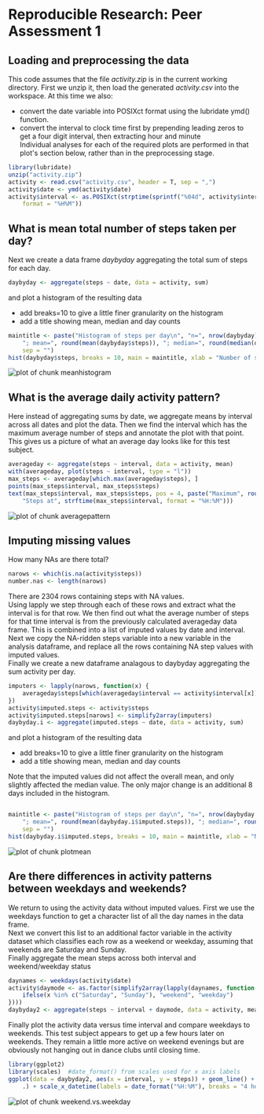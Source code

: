 # Reproducible Research: Peer Assessment 1


## Loading and preprocessing the data
This code assumes that the file *activity.zip* is in the current working directory. 
First we unzip it, then load the generated *activity.csv* into the workspace.
At this time we also:
* convert the date variable into POSIXct format using the lubridate ymd() function.
* convert the interval to clock time first by prepending leading zeros to get a
 four digit interval, then extracting hour and minute  
Individual analyses for each of the required plots are performed in that plot's section below, rather than in the preprocessing stage.



```r
library(lubridate)
unzip("activity.zip")
activity <- read.csv("activity.csv", header = T, sep = ",")
activity$date <- ymd(activity$date)
activity$interval <- as.POSIXct(strptime(sprintf("%04d", activity$interval), 
    format = "%H%M"))
```



## What is mean total number of steps taken per day?
Next we create a data frame *daybyday* aggregating the total sum of steps for each day.


```r
daybyday <- aggregate(steps ~ date, data = activity, sum)
```

and plot a histogram of the resulting data  
* add breaks=10 to give a little finer granularity on the histogram  
* add a title showing mean, median and day counts

```r
maintitle <- paste("Histogram of steps per day\n", "n=", nrow(daybyday), " days", 
    "; mean=", round(mean(daybyday$steps)), "; median=", round(median(daybyday$steps)), 
    sep = "")
hist(daybyday$steps, breaks = 10, main = maintitle, xlab = "Number of steps")
```

![plot of chunk meanhistogram](figure/meanhistogram.png) 

## What is the average daily activity pattern?
Here instead of aggregating sums by date, we aggregate means by interval across all dates and plot the data. Then we find the interval which has the maximum average number of steps and annotate the plot with that point. This gives us a picture of what an average day looks like for this test subject.

```r
averageday <- aggregate(steps ~ interval, data = activity, mean)
with(averageday, plot(steps ~ interval, type = "l"))
max_steps <- averageday[which.max(averageday$steps), ]
points(max_steps$interval, max_steps$steps)
text(max_steps$interval, max_steps$steps, pos = 4, paste("Maximum", round(max_steps$steps), 
    "Steps at", strftime(max_steps$interval, format = "%H:%M")))
```

![plot of chunk averagepattern](figure/averagepattern.png) 



## Imputing missing values
How many NAs are there total?

```r
narows <- which(is.na(activity$steps))
number.nas <- length(narows)
```

There are 2304 rows containing steps with NA values.  
Using lapply we step through each of these rows and extract what the interval is for that row. We then find out what the average number of steps for that time interval is from the previously calculated averageday data frame. This is combined into a list of imputed values by date and interval.
Next we copy the NA-ridden steps variable into a new variable in the analysis dataframe, and replace all the rows containing NA step values with imputed values.  
Finally we create a new dataframe analagous to daybyday aggregating the sum activity per day.


```r
imputers <- lapply(narows, function(x) {
    averageday$steps[which(averageday$interval == activity$interval[x])]
})
activity$imputed.steps <- activity$steps
activity$imputed.steps[narows] <- simplify2array(imputers)
daybyday.i <- aggregate(imputed.steps ~ date, data = activity, sum)
```

and plot a histogram of the resulting data  
* add breaks=10 to give a little finer granularity on the histogram  
* add a title showing mean, median and day counts

Note that the imputed values did not affect the overall mean, and only slightly affected the median value. The only major change is an additional 8 days included in the histogram. 

```r

maintitle <- paste("Histogram of steps per day\n", "n=", nrow(daybyday.i), " days", 
    "; mean=", round(mean(daybyday.i$imputed.steps)), "; median=", round(median(daybyday.i$imputed.steps)), 
    sep = "")
hist(daybyday.i$imputed.steps, breaks = 10, main = maintitle, xlab = "Number of steps")
```

![plot of chunk plotmean](figure/plotmean.png) 

## Are there differences in activity patterns between weekdays and weekends?
We return to using the activity data without imputed values. First we use the weekdays function to get a character list of all the day names in the data frame.  
Next we convert this list to an additional factor variable in the activity dataset which classifies each row as a weekend or weekday, assuming that weekends are Saturday and Sunday.  
Finally aggregate the mean steps across both interval and weekend/weekday status

```r
daynames <- weekdays(activity$date)
activity$daymode <- as.factor(simplify2array(lapply(daynames, function(x) {
    ifelse(x %in% c("Saturday", "Sunday"), "weekend", "weekday")
})))
daybyday2 <- aggregate(steps ~ interval + daymode, data = activity, mean)
```

Finally plot the activity data versus time interval and compare weekdays to weekends. This test subject appears to get up a few hours later on weekends. They remain a little more active on weekend evenings but are obviously not hanging out in dance clubs until closing time. 

```r
library(ggplot2)
library(scales)  #date_format() from scales used for x axis labels
ggplot(data = daybyday2, aes(x = interval, y = steps)) + geom_line() + facet_grid(daymode ~ 
    .) + scale_x_datetime(labels = date_format("%H:%M"), breaks = "4 hour")
```

![plot of chunk weekend.vs.weekday](figure/weekend_vs_weekday.png) 

```r

```

